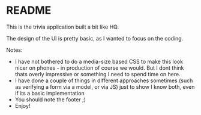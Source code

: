 # README

This is the trivia application built a bit like HQ.

The design of the UI is pretty basic, as I wanted to focus on the coding.

Notes:
  * I have not bothered to do a media-size based CSS to make this look nicer on phones - in production of course we would. But I dont think thats overly impressive or something I need to spend time on here.
  * I have done a couple of things in different approaches sometimes (such as verifying a form via a model, or via JS) just to show I know both, even if its a basic implementation
  * You should note the footer ;)
  * Enjoy!
